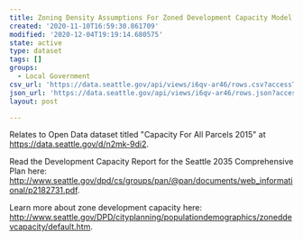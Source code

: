 ```yaml
---
title: Zoning Density Assumptions For Zoned Development Capacity Model
created: '2020-11-10T16:59:30.861709'
modified: '2020-12-04T19:19:14.680575'
state: active
type: dataset
tags: []
groups:
  - Local Government
csv_url: 'https://data.seattle.gov/api/views/i6qv-ar46/rows.csv?accessType=DOWNLOAD'
json_url: 'https://data.seattle.gov/api/views/i6qv-ar46/rows.json?accessType=DOWNLOAD'
layout: post

---
```

Relates to Open Data dataset titled "Capacity For All Parcels 2015" at https://data.seattle.gov/d/n2mk-9di2.

Read the Development Capacity Report for the Seattle 2035 Comprehensive Plan here: http://www.seattle.gov/dpd/cs/groups/pan/@pan/documents/web_informational/p2182731.pdf.

Learn more about zone development capacity here: http://www.seattle.gov/DPD/cityplanning/populationdemographics/zoneddevcapacity/default.htm.
